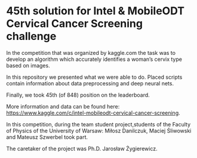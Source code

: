 # 45th solution for Intel & MobileODT Cervical Cancer Screening challenge

In the competition that was organized by kaggle.com the task was to develop an algorithm which accurately identifies a woman’s cervix type based on images.

In this repository we presented what we were able to do. Placed scripts contain information about data preprocessing and deep neural nets. 

Finally, we took 45th (of 848) position on the leaderboard.

More information and data can be found here: https://www.kaggle.com/c/intel-mobileodt-cervical-cancer-screening.

In this competition, during the team student project,students of the Faculty of Physics of the University of Warsaw: Miłosz Danilczuk, Maciej Śliwowski and Mateusz Szwerbel took part.

The caretaker of the project was Ph.D. Jarosław Żygierewicz.
